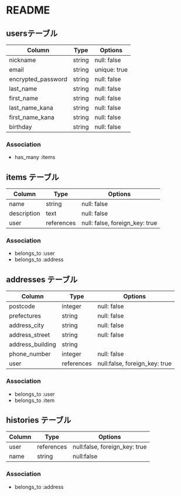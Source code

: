 # README

## usersテーブル

| Column               | Type    | Options      |
| -------------------- | ------- | ------------ |
| nickname             | string  | null: false  |
| email                | string  | unique: true |
| encrypted_password   | string  | null: false  |
| last_name            | string  | null: false  |
| first_name           | string  | null: false  |
| last_name_kana       | string  | null: false  |
| first_name_kana      | string  | null: false  |
| birthday             | string  | null: false  |


### Association

- has_many :items

## items テーブル

| Column              | Type       | Options                        |
| ------------------- | ---------- | ------------------------------ |
| name                | string     | null: false                    |
| description         | text       | null: false                    |
| user                | references | null: false, foreign_key: true |

### Association

- belongs_to :user
- belongs_to :address

## addresses テーブル

| Column           | Type       | Options                        |
| ---------------- | ---------- | ------------------------------ |
| postcode         | integer    | null: false                    |
| prefectures      | string     | null: false                    |
| address_city     | string     | null: false                    |
| address_street   | string     | null: false                    |
| address_building | string     |                                |
| phone_number     | integer    | null: false                    |
| user             | references | null:false, foreign_key: true  |


### Association

- belongs_to :user
- belongs_to :item

## histories テーブル

| Column | Type       | Options                        |
| ------ | ---------- | ------------------------------ |
| user   | references | null:false, foreign_key: true  | 
| name   | string     | null:false                     |

### Association
- belongs_to :address

